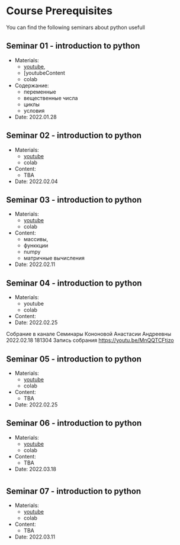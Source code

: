 # Course Prerequisites

You can find the following seminars about python usefull

## Seminar 01 - introduction to python
* Materials: 
    * [youtube](https://youtu.be/OAiAyxfUL5k), 
    * [youtubeContent 
    * colab
* Содержание:
    * переменные
    * вещественные числа
    * циклы
    * условия
* Date: 2022.01.28

## Seminar 02 - introduction to python
* Materials: 
    * [youtube](https://youtu.be/jBYOv3Zlzoc)
    * colab
* Content:
    * TBA
* Date: 2022.02.04

## Seminar 03 - introduction to python
* Materials: 
    * [youtube](https://youtu.be/Q7nEuGkeLgQ)
    * colab
* Content:
    * массивы, 
    * функкции
    * numpy
    * матричные вычисления
* Date: 2022.02.11

## Seminar 04 - introduction to python
* Materials: 
    * youtube
    * colab
* Content:
* Date: 2022.02.25

Собрание в канале Семинары Кононовой Анастасии Андреевны 2022.02.18 181304 Запись собрания https://youtu.be/MnQQTCFtjzo

## Seminar 05 - introduction to python
* Materials: 
    * [youtube](https://youtu.be/GKNI9OsQ4VA)
    * colab
* Content:
    * TBA
* Date: 2022.02.25

## Seminar 06 - introduction to python
* Materials: 
    * [youtube](https://youtu.be/ho2-Xpp1Jd8)
    * colab
* Content:
    * TBA 
* Date: 2022.03.18
#
## Seminar 07 - introduction to python
* Materials: 
    * [youtube](https://youtu.be/2x-jiEOpvcc)
    * colab
* Content:
    * TBA
* Date: 2022.03.11

